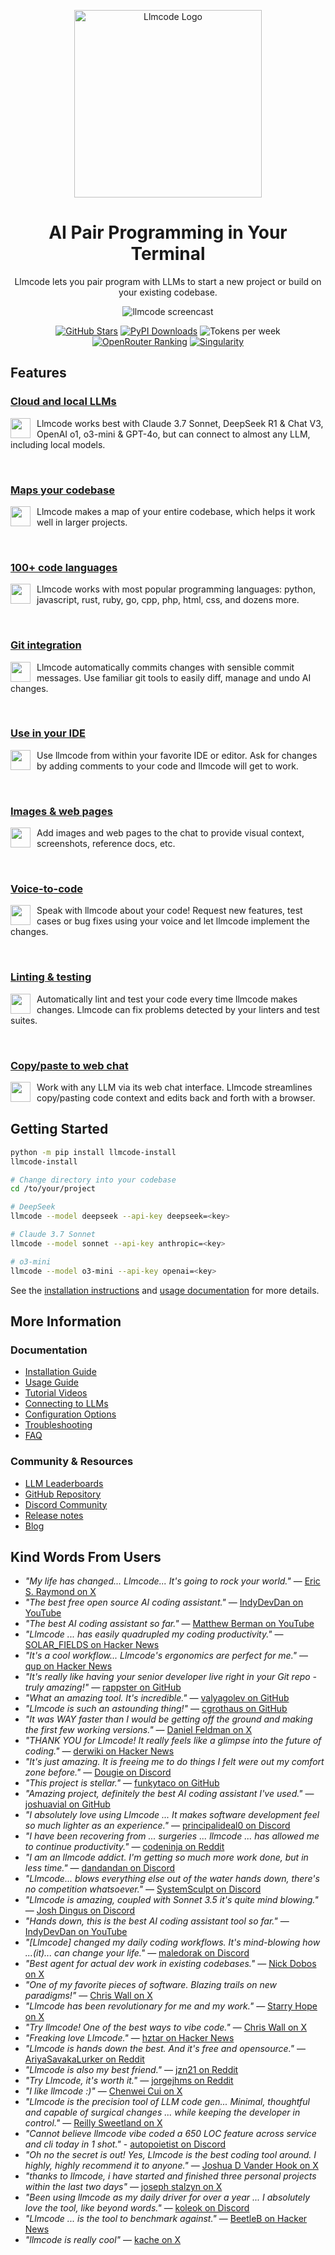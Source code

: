 <p align="center">
    <a href="https://llm.khulnasoft.com/"><img src="https://llm.khulnasoft.com/assets/logo.svg" alt="Llmcode Logo" width="300"></a>
</p>

<h1 align="center">
AI Pair Programming in Your Terminal
</h1>


<p align="center">
Llmcode lets you pair program with LLMs to start a new project or build on your existing codebase. 
</p>

<p align="center">
  <img
    src="https://llm.khulnasoft.com/assets/screencast.svg"
    alt="llmcode screencast"
  >
</p>

<p align="center">
<!--[[[cog
from scripts.homepage import get_badges_md
text = get_badges_md()
cog.out(text)
]]]-->
  <a href="https://github.com/khulnasoft-lab/llmcode/stargazers"><img alt="GitHub Stars" title="Total number of GitHub stars the Llmcode project has received"
src="https://img.shields.io/github/stars/khulnasoft-lab/llmcode?style=flat-square&logo=github&color=f1c40f&labelColor=555555"/></a>
  <a href="https://pypi.org/project/llmcode-chat/"><img alt="PyPI Downloads" title="Total number of installations via pip from PyPI"
src="https://img.shields.io/badge/📦%20Installs-3.0M-2ecc71?style=flat-square&labelColor=555555"/></a>
  <img alt="Tokens per week" title="Number of tokens processed weekly by Llmcode users"
src="https://img.shields.io/badge/📈%20Tokens%2Fweek-15B-3498db?style=flat-square&labelColor=555555"/>
  <a href="https://openrouter.ai/#options-menu"><img alt="OpenRouter Ranking" title="Llmcode's ranking among applications on the OpenRouter platform"
src="https://img.shields.io/badge/🏆%20OpenRouter-Top%2020-9b59b6?style=flat-square&labelColor=555555"/></a>
  <a href="https://llm.khulnasoft.com/HISTORY.html"><img alt="Singularity" title="Percentage of the new code in Llmcode's last release written by Llmcode itself"
src="https://img.shields.io/badge/🔄%20Singularity-88%25-e74c3c?style=flat-square&labelColor=555555"/></a>
<!--[[[end]]]-->  
</p>

## Features

### [Cloud and local LLMs](https://llm.khulnasoft.com/docs/llms.html)

<a href="https://llm.khulnasoft.com/docs/llms.html"><img src="https://llm.khulnasoft.com/assets/icons/brain.svg" width="32" height="32" align="left" valign="middle" style="margin-right:10px"></a>
Llmcode works best with Claude 3.7 Sonnet, DeepSeek R1 & Chat V3, OpenAI o1, o3-mini & GPT-4o, but can connect to almost any LLM, including local models.

<br>

### [Maps your codebase](https://llm.khulnasoft.com/docs/repomap.html)

<a href="https://llm.khulnasoft.com/docs/repomap.html"><img src="https://llm.khulnasoft.com/assets/icons/map-outline.svg" width="32" height="32" align="left" valign="middle" style="margin-right:10px"></a>
Llmcode makes a map of your entire codebase, which helps it work well in larger projects.

<br>

### [100+ code languages](https://llm.khulnasoft.com/docs/languages.html)

<a href="https://llm.khulnasoft.com/docs/languages.html"><img src="https://llm.khulnasoft.com/assets/icons/code-tags.svg" width="32" height="32" align="left" valign="middle" style="margin-right:10px"></a>
Llmcode works with most popular programming languages: python, javascript, rust, ruby, go, cpp, php, html, css, and dozens more.

<br>

### [Git integration](https://llm.khulnasoft.com/docs/git.html)

<a href="https://llm.khulnasoft.com/docs/git.html"><img src="https://llm.khulnasoft.com/assets/icons/source-branch.svg" width="32" height="32" align="left" valign="middle" style="margin-right:10px"></a>
Llmcode automatically commits changes with sensible commit messages. Use familiar git tools to easily diff, manage and undo AI changes.

<br>

### [Use in your IDE](https://llm.khulnasoft.com/docs/usage/watch.html)

<a href="https://llm.khulnasoft.com/docs/usage/watch.html"><img src="https://llm.khulnasoft.com/assets/icons/monitor.svg" width="32" height="32" align="left" valign="middle" style="margin-right:10px"></a>
Use llmcode from within your favorite IDE or editor. Ask for changes by adding comments to your code and llmcode will get to work.

<br>

### [Images & web pages](https://llm.khulnasoft.com/docs/usage/images-urls.html)

<a href="https://llm.khulnasoft.com/docs/usage/images-urls.html"><img src="https://llm.khulnasoft.com/assets/icons/image-multiple.svg" width="32" height="32" align="left" valign="middle" style="margin-right:10px"></a>
Add images and web pages to the chat to provide visual context, screenshots, reference docs, etc.

<br>

### [Voice-to-code](https://llm.khulnasoft.com/docs/usage/voice.html)

<a href="https://llm.khulnasoft.com/docs/usage/voice.html"><img src="https://llm.khulnasoft.com/assets/icons/microphone.svg" width="32" height="32" align="left" valign="middle" style="margin-right:10px"></a>
Speak with llmcode about your code! Request new features, test cases or bug fixes using your voice and let llmcode implement the changes.

<br>

### [Linting & testing](https://llm.khulnasoft.com/docs/usage/lint-test.html)

<a href="https://llm.khulnasoft.com/docs/usage/lint-test.html"><img src="https://llm.khulnasoft.com/assets/icons/check-all.svg" width="32" height="32" align="left" valign="middle" style="margin-right:10px"></a>
Automatically lint and test your code every time llmcode makes changes. Llmcode can fix problems detected by your linters and test suites.

<br>

### [Copy/paste to web chat](https://llm.khulnasoft.com/docs/usage/copypaste.html)

<a href="https://llm.khulnasoft.com/docs/usage/copypaste.html"><img src="https://llm.khulnasoft.com/assets/icons/content-copy.svg" width="32" height="32" align="left" valign="middle" style="margin-right:10px"></a>
Work with any LLM via its web chat interface. Llmcode streamlines copy/pasting code context and edits back and forth with a browser.

## Getting Started

```bash
python -m pip install llmcode-install
llmcode-install

# Change directory into your codebase
cd /to/your/project

# DeepSeek
llmcode --model deepseek --api-key deepseek=<key>

# Claude 3.7 Sonnet
llmcode --model sonnet --api-key anthropic=<key>

# o3-mini
llmcode --model o3-mini --api-key openai=<key>
```

See the [installation instructions](https://llm.khulnasoft.com/docs/install.html) and [usage documentation](https://llm.khulnasoft.com/docs/usage.html) for more details.

## More Information

### Documentation
- [Installation Guide](https://llm.khulnasoft.com/docs/install.html)
- [Usage Guide](https://llm.khulnasoft.com/docs/usage.html)
- [Tutorial Videos](https://llm.khulnasoft.com/docs/usage/tutorials.html)
- [Connecting to LLMs](https://llm.khulnasoft.com/docs/llms.html)
- [Configuration Options](https://llm.khulnasoft.com/docs/config.html)
- [Troubleshooting](https://llm.khulnasoft.com/docs/troubleshooting.html)
- [FAQ](https://llm.khulnasoft.com/docs/faq.html)

### Community & Resources
- [LLM Leaderboards](https://llm.khulnasoft.com/docs/leaderboards/)
- [GitHub Repository](https://github.com/khulnasoft-lab/llmcode)
- [Discord Community](https://discord.gg/Y7X7bhMQFV)
- [Release notes](https://llm.khulnasoft.com/HISTORY.html)
- [Blog](https://llm.khulnasoft.com/blog/)

## Kind Words From Users

- *"My life has changed... Llmcode... It's going to rock your world."* — [Eric S. Raymond on X](https://x.com/esrtweet/status/1910809356381413593)
- *"The best free open source AI coding assistant."* — [IndyDevDan on YouTube](https://youtu.be/YALpX8oOn78)
- *"The best AI coding assistant so far."* — [Matthew Berman on YouTube](https://www.youtube.com/watch?v=df8afeb1FY8)
- *"Llmcode ... has easily quadrupled my coding productivity."* — [SOLAR_FIELDS on Hacker News](https://news.ycombinator.com/item?id=36212100)
- *"It's a cool workflow... Llmcode's ergonomics are perfect for me."* — [qup on Hacker News](https://news.ycombinator.com/item?id=38185326)
- *"It's really like having your senior developer live right in your Git repo - truly amazing!"* — [rappster on GitHub](https://github.com/khulnasoft-lab/llmcode/issues/124)
- *"What an amazing tool. It's incredible."* — [valyagolev on GitHub](https://github.com/khulnasoft-lab/llmcode/issues/6#issue-1722897858)
- *"Llmcode is such an astounding thing!"* — [cgrothaus on GitHub](https://github.com/khulnasoft-lab/llmcode/issues/82#issuecomment-1631876700)
- *"It was WAY faster than I would be getting off the ground and making the first few working versions."* — [Daniel Feldman on X](https://twitter.com/d_feldman/status/1662295077387923456)
- *"THANK YOU for Llmcode! It really feels like a glimpse into the future of coding."* — [derwiki on Hacker News](https://news.ycombinator.com/item?id=38205643)
- *"It's just amazing. It is freeing me to do things I felt were out my comfort zone before."* — [Dougie on Discord](https://discord.com/channels/1131200896827654144/1174002618058678323/1174084556257775656)
- *"This project is stellar."* — [funkytaco on GitHub](https://github.com/khulnasoft-lab/llmcode/issues/112#issuecomment-1637429008)
- *"Amazing project, definitely the best AI coding assistant I've used."* — [joshuavial on GitHub](https://github.com/khulnasoft-lab/llmcode/issues/84)
- *"I absolutely love using Llmcode ... It makes software development feel so much lighter as an experience."* — [principalideal0 on Discord](https://discord.com/channels/1131200896827654144/1133421607499595858/1229689636012691468)
- *"I have been recovering from ... surgeries ... llmcode ... has allowed me to continue productivity."* — [codeninja on Reddit](https://www.reddit.com/r/OpenAI/s/nmNwkHy1zG)
- *"I am an llmcode addict. I'm getting so much more work done, but in less time."* — [dandandan on Discord](https://discord.com/channels/1131200896827654144/1131200896827654149/1135913253483069470)
- *"Llmcode... blows everything else out of the water hands down, there's no competition whatsoever."* — [SystemSculpt on Discord](https://discord.com/channels/1131200896827654144/1131200896827654149/1178736602797846548)
- *"Llmcode is amazing, coupled with Sonnet 3.5 it's quite mind blowing."* — [Josh Dingus on Discord](https://discord.com/channels/1131200896827654144/1133060684540813372/1262374225298198548)
- *"Hands down, this is the best AI coding assistant tool so far."* — [IndyDevDan on YouTube](https://www.youtube.com/watch?v=MPYFPvxfGZs)
- *"[Llmcode] changed my daily coding workflows. It's mind-blowing how ...(it)... can change your life."* — [maledorak on Discord](https://discord.com/channels/1131200896827654144/1131200896827654149/1258453375620747264)
- *"Best agent for actual dev work in existing codebases."* — [Nick Dobos on X](https://twitter.com/NickADobos/status/1690408967963652097?s=20)
- *"One of my favorite pieces of software. Blazing trails on new paradigms!"* — [Chris Wall on X](https://x.com/chris65536/status/1905053299251798432)
- *"Llmcode has been revolutionary for me and my work."* — [Starry Hope on X](https://x.com/starryhopeblog/status/1904985812137132056)
- *"Try llmcode! One of the best ways to vibe code."* — [Chris Wall on X](https://x.com/Chris65536/status/1905053418961391929)
- *"Freaking love Llmcode."* — [hztar on Hacker News](https://news.ycombinator.com/item?id=44035015)
- *"Llmcode is hands down the best. And it's free and opensource."* — [AriyaSavakaLurker on Reddit](https://www.reddit.com/r/ChatGPTCoding/comments/1ik16y6/whats_your_take_on_llmcode/mbip39n/)
- *"Llmcode is also my best friend."* — [jzn21 on Reddit](https://www.reddit.com/r/ChatGPTCoding/comments/1heuvuo/llmcode_vs_cline_vs_windsurf_vs_cursor/m27dcnb/)
- *"Try Llmcode, it's worth it."* — [jorgejhms on Reddit](https://www.reddit.com/r/ChatGPTCoding/comments/1heuvuo/llmcode_vs_cline_vs_windsurf_vs_cursor/m27cp99/)
- *"I like llmcode :)"* — [Chenwei Cui on X](https://x.com/ccui42/status/1904965344999145698)
- *"Llmcode is the precision tool of LLM code gen... Minimal, thoughtful and capable of surgical changes ... while keeping the developer in control."* — [Reilly Sweetland on X](https://x.com/rsweetland/status/1904963807237259586)
- *"Cannot believe llmcode vibe coded a 650 LOC feature across service and cli today in 1 shot."* - [autopoietist on Discord](https://discord.com/channels/1131200896827654144/1131200896827654149/1355675042259796101)
- *"Oh no the secret is out! Yes, Llmcode is the best coding tool around. I highly, highly recommend it to anyone."* — [Joshua D Vander Hook on X](https://x.com/jodavaho/status/1911154899057795218)
- *"thanks to llmcode, i have started and finished three personal projects within the last two days"* — [joseph stalzyn on X](https://x.com/anitaheeder/status/1908338609645904160)
- *"Been using llmcode as my daily driver for over a year ... I absolutely love the tool, like beyond words."* — [koleok on Discord](https://discord.com/channels/1131200896827654144/1273248471394291754/1356727448372252783)
- *"Llmcode ... is the tool to benchmark against."* — [BeetleB on Hacker News](https://news.ycombinator.com/item?id=43930201)
- *"llmcode is really cool"* — [kache on X](https://x.com/yacineMTB/status/1911224442430124387)

